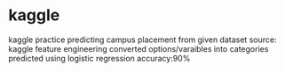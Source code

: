 # kaggle
kaggle practice
predicting campus placement from given dataset
source: kaggle
feature engineering
converted options/varaibles into categories
predicted using logistic regression
accuracy:90%
